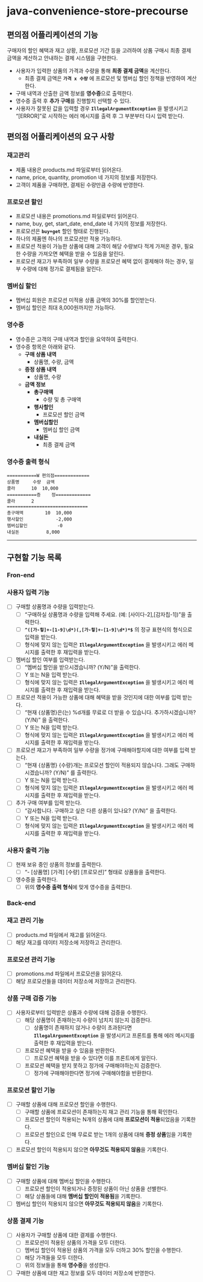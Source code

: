 # java-convenience-store-precourse
## 편의점 어플리케이션의 기능

구매자의 할인 혜택과 재고 상황, 프로모션 기간 등을 고려하여 상품 구매시 최종 결제 금액을 계산하고 안내하는 결제 시스템을 구현한다.

- 사용자가 입력한 상품의 가격과 수량을 통해 **최종 결제 금액**을 계산한다.
    - 최종 결제 금액은 **`가격 x 수량`** 에 프로모션 및 멤버십 할인 정책을 반영하여 계산한다.
- 구매 내역과 산출한 금액 정보를 **영수증**으로 출력한다.
- 영수증 출력 후 **추가 구매**를 진행할지 선택할 수 있다.
- 사용자가 잘못된 값을 입력할 경우 **`IllegalArgumentException`** 을 발생시키고 “[ERROR]”로 시작하는 에러 메시지를 출력 후 그 부분부터 다시 입력 받는다.

## 편의점 어플리케이션의 요구 사항

### 재고관리

- 제품 내용은 products.md 파일로부터 읽어온다.
- name, price, quantity, promotion 네 가지의 정보를 저장한다.
- 고객이 제품을 구매하면, 결제된 수량만큼 수량에 반영한다.

### 프로모션 할인

- 프로모션 내용은 promotions.md 파일로부터 읽어온다.
- name, buy, get, start_date, end_date 네 가지의 정보를 저장한다.
- 프로모션은 **`buy+get`** 할인 형태로 진행된다.
- 하나의 제품엔 하나의 프로모션만 적용 가능하다.
- 프로모션 적용이 가능한 상품에 대해 고객이 해당 수량보다 적게 가져온 경우, 필요한 수량을 가져오면 혜택을 받을 수 있음을 알린다.
- 프로모션 재고가 부족하여 일부 수량을  프로모션 혜택 없이 결제해야 하는 경우, 일부 수량에 대해 정가로 결제됨을 알린다.

### 멤버십 할인

- 멤버십 회원은 프로모션 미적용 상품 금액의 30%를 할인받는다.
- 멤버십 할인은 최대 8,000원까지만 가능하다.

### 영수증

- 영수증은 고객의 구매 내역과 할인을 요약하여 출력한다.
- 영수증 항목은 아래와 같다.
    - **구매 상품 내역**
        - 상품명, 수량, 금액
    - **증정 상품 내역**
        - 상품명, 수량
    - **금액 정보**
        - **총구매액**
            - 수량 및 총 구매액
        - **행사할인**
            - 프로모션 할인 금액
        - **멤버십할인**
            - 멤버십 할인 금액
        - **내실돈**
            - 최종 결제 금액

### 영수증 출력 형식

```
===========W 편의점=============
상품명		수량	금액
콜라		10 	10,000
===========증	정=============
콜라		2
==============================
총구매액		10	10,000
행사할인			-2,000
멤버십할인		    -0
내실돈			 8,000
```

---

## **구현할 기능 목록**

### Fron-end

### 사용자 입력 기능

- [ ]  구매할 상품명과 수량을 입력받는다.
    - [ ]  “구매하실 상품명과 수량을 입력해 주세요. (예: [사이다-2],[감자칩-1])”을 출력한다.
    - [ ]  **`^([가-힣]+-[1-9]\d*)(,[가-힣]+-[1-9]\d*)*$`** 의 정규 표현식의 형식으로 입력을 받는다.
    - [ ]  형식에 맞지 않는 입력은 **`IllegalArgumentException`** 을 발생시키고 에러 메시지를 출력한 후 재입력을 받는다.
- [ ]  멤버십 할인 여부를 입력받는다.
    - [ ]  “멤버십 할인을 받으시겠습니까? (Y/N)”을 출력한다.
    - [ ]  Y 또는 N을 입력 받는다.
    - [ ]  형식에 맞지 않는 입력은 **`IllegalArgumentException`** 을 발생시키고 에러 메시지를 출력한 후 재입력을 받는다.
- [ ]  프로모션 적용이 가능한 상품에 대해 혜택을 받을 것인지에 대한 여부를 입력 받는다.
    - [ ]  “현재 {상품명}은(는) %d개를 무료로 더 받을 수 있습니다. 추가하시겠습니까? (Y/N)” 을 출력한다.
    - [ ]  Y 또는 N을 입력 받는다.
    - [ ]  형식에 맞지 않는 입력은 **`IllegalArgumentException`** 을 발생시키고 에러 메시지를 출력한 후 재입력을 받는다.
- [ ]  프로모션 재고가 부족하여 일부 수량을 정가에 구매해야할지에 대한 여부를 입력 받는다.
    - [ ]  “현재 {상품명} {수량}개는 프로모션 할인이 적용되지 않습니다. 그래도 구매하시겠습니까? (Y/N)” 를 출력한다.
    - [ ]  Y 또는 N을 입력 받는다.
    - [ ]  형식에 맞지 않는 입력은 **`IllegalArgumentException`** 을 발생시키고 에러 메시지를 출력한 후 재입력을 받는다.
- [ ]  추가 구매 여부를 입력 받는다.
    - [ ]  “감사합니다. 구매하고 싶은 다른 상품이 있나요? (Y/N)” 을 출력한다.
    - [ ]  Y 또는 N을 입력 받는다.
    - [ ]  형식에 맞지 않는 입력은 **`IllegalArgumentException`** 을 발생시키고 에러 메시지를 출력한 후 재입력을 받는다.

### 사용자 출력 기능

- [ ]  현재 보유 중인 상품의 정보를 출력한다.
    - [ ]  “- [상품명] [가격] [수량] [프로모션]” 형태로 상품들을 출력한다.
- [ ]  영수증을 출력한다.
    - [ ]  위의 **영수증 출력 형식**에 맞게 영수증을 출력한다.

### Back-end

### 재고 관리 기능

- [ ]  products.md 파일에서 재고를 읽어온다.
- [ ]  해당 재고를 데이터 저장소에 저장하고 관리한다.

### 프로모션 관리 기능

- [ ]  promotions.md 파일에서 프로모션을 읽어온다.
- [ ]  해당 프로모션들을 데이터 저장소에 저장하고 관리한다.

### 상품 구매 검증 기능

- [ ]  사용자로부터 입력받은 상품과 수량에 대해 검증을 수행한다.
    - [ ]  해당 상품명이 존재하는지 수량이 넘치지 않는지 검증한다.
        - [ ]  상품명이 존재하지 않거나 수량이 초과된다면 **`IllegalArgumentException`** 을 발생시키고 프론트를 통해 에러 메시지를 출력한 후 재입력을 받는다.
    - [ ]  프로모션 혜택을 받을 수 있음을 반환한다.
        - [ ]  프로모션 혜택을 받을 수 있다면 이를 프론트에게 알린다.
    - [ ]  프로모션 혜택을 받지 못하고 정가에 구매해야하는지 검증한다.
        - [ ]  정가에 구매해야한다면 정가에 구매해야함을 반환한다.

### 프로모션 할인 기능

- [ ]  구매할 상품에 대해 프로모션 할인을 수행한다.
    - [ ]  구매할 상품에 프로모션이 존재하는지 재고 관리 기능을 통해 확인한다.
    - [ ]  프로모션 할인이 적용되는 N개의 상품에 대해 **프로모션이 적용**되었음을 기록한다.
    - [ ]  프로모션 할인으로 인해 무료로 받는 1개의 상품에 대해 **증정 상품**임을 기록한다.
- [ ]  프로모션 할인이 적용되지 않으면 **아무것도 적용되지 않음**을 기록한다.

### 멤버십 할인 기능

- [ ]  구매할 상품에 대해 멤버십 할인을 수행한다.
    - [ ]  프로모션 할인이 적용되거나 증정된 상품이 아닌 상품을 선별한다.
    - [ ]  해당 상품들에 대해 **멤버십** **할인이 적용됨**을 기록한다.
- [ ]  멤버십 할인이 적용되지 않으면 **아무것도 적용되지 않음**을 기록한다.

### 상품 결제 기능

- [ ]  사용자가 구매할 상품에 대한 결제를 수행한다.
    - [ ]  프로모션이 적용된 상품의 가격을 모두 더한다.
    - [ ]  멤버십 할인이 적용된 상품의 가격을 모두 더하고 30% 할인을 수행한다.
    - [ ]  해당 가격들을 모두 더한다.
    - [ ]  위의 정보들을 통해 **영수증**을 생성한다.
- [ ] 구매한 상품에 대한 재고 정보를 모두 데이터 저장소에 반영한다.